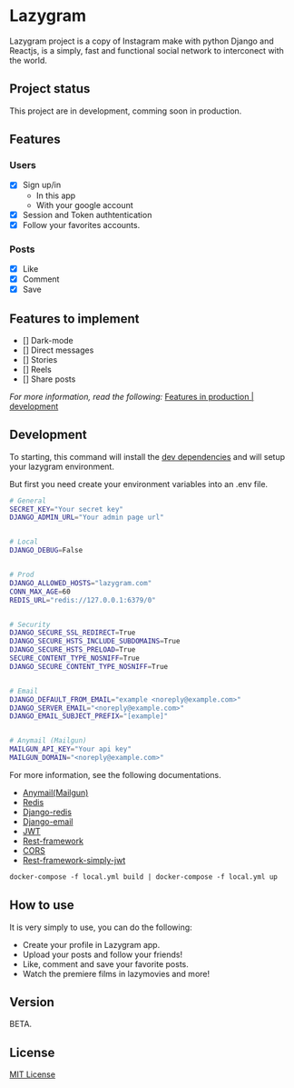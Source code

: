 # Lazygram

Lazygram project is a copy of Instagram make with python Django and Reactjs, is a
simply, fast and functional social network to interconect with the world.

## Project status

This project are in development, comming soon in production.

## Features

### Users

- [x] Sign up/in
  - In this app
  - With your google account
- [x] Session and Token authtentication
- [x] Follow your favorites accounts.

### Posts

- [x] Like
- [x] Comment
- [x] Save

## Features to implement

- [] Dark-mode
- [] Direct messages
- [] Stories
- [] Reels
- [] Share posts

_For more information, read the following:_
[Features in production | development](https://github.com/NahuelA/lazygram_Django/blob/development/development.rst)

## Development

To starting, this command will install the [dev dependencies](https://github.com/NahuelA/lazygram_Django/blob/development/requirements/local.txt) and will setup your lazygram environment.

But first you need create your environment variables into an .env file.

``` bash
# General
SECRET_KEY="Your secret key"
DJANGO_ADMIN_URL="Your admin page url"


# Local
DJANGO_DEBUG=False


# Prod
DJANGO_ALLOWED_HOSTS="lazygram.com"
CONN_MAX_AGE=60
REDIS_URL="redis://127.0.0.1:6379/0"


# Security
DJANGO_SECURE_SSL_REDIRECT=True
DJANGO_SECURE_HSTS_INCLUDE_SUBDOMAINS=True
DJANGO_SECURE_HSTS_PRELOAD=True
SECURE_CONTENT_TYPE_NOSNIFF=True
DJANGO_SECURE_CONTENT_TYPE_NOSNIFF=True


# Email
DJANGO_DEFAULT_FROM_EMAIL="example <noreply@example.com>"
DJANGO_SERVER_EMAIL="<noreply@example.com>"
DJANGO_EMAIL_SUBJECT_PREFIX="[example]"


# Anymail (Mailgun)
MAILGUN_API_KEY="Your api key"
MAILGUN_DOMAIN="<noreply@example.com>"
```

For more information, see the following documentations.

- [Anymail(Mailgun)](https://anymail.dev/en/stable/esps/mailgun/)
- [Redis](https://redis.io/docs/getting-started/)
- [Django-redis](https://django-redis-cache.readthedocs.io/en/latest/)
- [Django-email](https://docs.djangoproject.com/en/4.1/ref/settings/#email-backend)
- [JWT](https://pyjwt.readthedocs.io/en/stable/)
- [Rest-framework](https://www.django-rest-framework.org/)
- [CORS](https://pypi.org/project/django-cors-headers/)
- [Rest-framework-simply-jwt](https://django-rest-framework-simplejwt.readthedocs.io/en/latest/settings.html)

```Dockerfile
docker-compose -f local.yml build | docker-compose -f local.yml up
```

## How to use

It is very simply to use, you can do the following:

- Create your profile in Lazygram app.
- Upload your posts and follow your friends!
- Like, comment and save your favorite posts.
- Watch the premiere films in lazymovies and more!

## Version

BETA.

## License

[MIT License](https://choosealicense.com/licenses/mit/)
